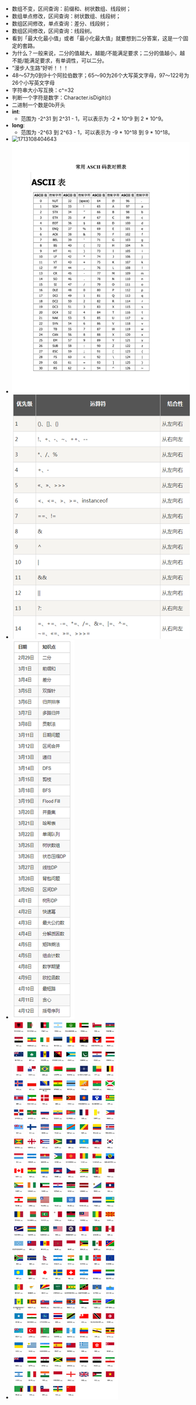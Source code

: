 - 数组不变，区间查询：前缀和、树状数组、线段树；
- 数组单点修改，区间查询：树状数组、线段树；
- 数组区间修改，单点查询：差分、线段树；
- 数组区间修改，区间查询：线段树。
- 看到「最大化最小值」或者「最小化最大值」就要想到二分答案，这是一个固定的套路。
- 为什么？一般来说，二分的值越大，越能/不能满足要求；二分的值越小，越不能/能满足要求，有单调性，可以二分。
- ”漫步人生路“好听！！！
- 48～57为0到9十个阿拉伯数字；65～90为26个大写英文字母，97～122号为26个小写英文字母
- 字符串大小写互换：c^=32
- 判断一个字符是数字：Character.isDigit(c)
- 二进制一个数是0b开头
- **int**:
  - 范围为 -2^31 到 2^31 - 1，可以表示为 -2 * 10^9 到 2 * 10^9。
- **long**:
  - 范围为 -2^63 到 2^63 - 1，可以表示为 -9 * 10^18 到 9 * 10^18。
- ![1713108404643](F:\leetcode\README.assets\1713108404643.png)
- ![img.png](img.png)
- ![img_3.png](img_3.png)
- ![img_1.png](img_1.png)
- ![img_2.png](img_2.png)